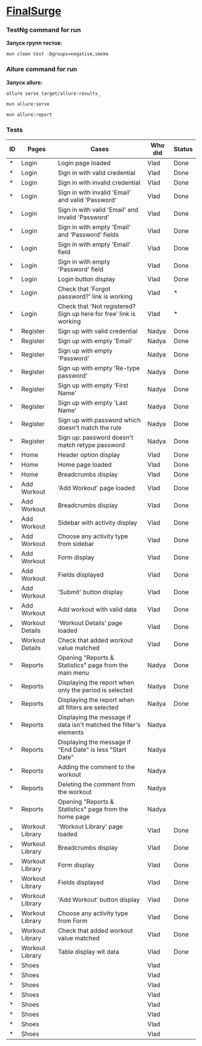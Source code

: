 # [FinalSurge](https://log.finalsurge.com/)

### TestNg command for run
**Запуск групп тестов:**
```
mvn clean test -Dgroups=negative,smoke
```

### Allure command for run
**Запуск allure:**
```
allure serve target/allure-results_
```
```
mvn allure:serve
```
```
mvn allure:report
```

### Tests

| ID  | Pages           | Cases                                                              | Who did | Status | 
|-----|-----------------|--------------------------------------------------------------------|---------|--------|
| *   | Login           | Login page loaded                                                  | Vlad    | Done   |
| *   | Login           | Sign in with valid credential                                      | Vlad    | Done   |
| *   | Login           | Sign in with invalid credential                                    | Vlad    | Done   |
| *   | Login           | Sign in with invalid 'Email' and valid 'Password'                  | Vlad    | Done   |
| *   | Login           | Sign in with valid 'Email' and invalid 'Password'                  | Vlad    | Done   |
| *   | Login           | Sign in with empty 'Email' and 'Password' fields                   | Vlad    | Done   |
| *   | Login           | Sign in with empty 'Email' field                                   | Vlad    | Done   |
| *   | Login           | Sign in with empty 'Password' field                                | Vlad    | Done   |
| *   | Login           | Login button display                                               | Vlad    | Done   |
| *   | Login           | Check that 'Forgot password?' link is working                      | Vlad    | *      |
| *   | Login           | Check that 'Not registered? Sign up here for free' link is working | Vlad    | *      |
| *   | Register        | Sign up with valid credential                                      | Nadya   | Done   |
| *   | Register        | Sign up with empty 'Email'                                         | Nadya   | Done   |
| *   | Register        | Sign up with empty 'Password'                                      | Nadya   | Done   |
| *   | Register        | Sign up with empty 'Re-type password'                              | Nadya   | Done   |
| *   | Register        | Sign up with empty 'First Name'                                    | Nadya   | Done   |
| *   | Register        | Sign up with empty 'Last Name'                                     | Nadya   | Done   |
| *   | Register        | Sign up with password which doesn't match the rule                 | Nadya   | Done   |
| *   | Register        | Sign up: password doesn't match retype password                    | Nadya   | Done   |
| *   | Home            | Header option display                                              | Vlad    | Done   |
| *   | Home            | Home page loaded                                                   | Vlad    | Done   |
| *   | Home            | Breadcrumbs display                                                | Vlad    | Done   |
| *   | Add Workout     | 'Add Workout' page loaded                                          | Vlad    | Done   |
| *   | Add Workout     | Breadcrumbs display                                                | Vlad    | Done   |
| *   | Add Workout     | Sidebar with activity display                                      | Vlad    | Done   |
| *   | Add Workout     | Choose any activity type from sidebar                              | Vlad    | Done   |
| *   | Add Workout     | Form display                                                       | Vlad    | Done   |
| *   | Add Workout     | Fields displayed                                                   | Vlad    | Done   |
| *   | Add Workout     | 'Submit' button display                                            | Vlad    | Done   |
| *   | Add Workout     | Add workout with valid data                                        | Vlad    | Done   |
| *   | Workout Details | 'Workout Details' page loaded                                      | Vlad    | Done   |
| *   | Workout Details | Check that added workout value matched                             | Vlad    | Done   |
| *   | Reports         | Opening "Reports & Statistics" page from the main menu             | Nadya   | Done   |
| *   | Reports         | Displaying the report when only the period is selected             | Nadya   | Done   |
| *   | Reports         | Displaying the report when all filters are selected                | Nadya   | Done   |
| *   | Reports         | Displaying the message if data isn't matched the filter's elements | Nadya   |        |
| *   | Reports         | Displaying the message if "End Date" is less "Start Date"          | Nadya   |        |
| *   | Reports         | Adding the comment to the workout                                  | Nadya   |        |
| *   | Reports         | Deleting the comment from the workout                              | Nadya   |        |
| *   | Reports         | Opening "Reports & Statistics" page from the home page             | Nadya   |        |
| *   | Workout Library | 'Workout Library' page loaded                                      | Vlad    | Done   |
| *   | Workout Library | Breadcrumbs display                                                | Vlad    | Done   |
| *   | Workout Library | Form display                                                       | Vlad    | Done   |
| *   | Workout Library | Fields displayed                                                   | Vlad    | Done   |
| *   | Workout Library | 'Add Workout' button display                                       | Vlad    | Done   |
| *   | Workout Library | Choose any activity type from Form                                 | Vlad    | Done   |
| *   | Workout Library | Check that added workout value matched                             | Vlad    | Done   |
| *   | Workout Library | Table display wit data                                             | Vlad    | Done   |
| *   | Shoes           |                                                                    | Vlad    |        |
| *   | Shoes           |                                                                    | Vlad    |        |
| *   | Shoes           |                                                                    | Vlad    |        |
| *   | Shoes           |                                                                    | Vlad    |        |
| *   | Shoes           |                                                                    | Vlad    |        |
| *   | Shoes           |                                                                    | Vlad    |        |
| *   | Shoes           |                                                                    | Vlad    |        |
| *   | Shoes           |                                                                    | Vlad    |        |






